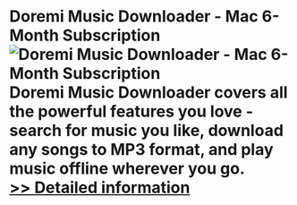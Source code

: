 # Doremi Music Downloader - Mac 6-Month Subscription<br />![Doremi Music Downloader - Mac 6-Month Subscription](https://mycommerce.akamaized.net/api/pimages/P301003088/BIG/301003088.PNG)<br />Doremi Music Downloader covers all the powerful features you love - search for music you like, download any songs to MP3 format, and play music offline wherever you go.<br />[>> Detailed information](https://secure.shareit.com/shareit/product.html?productid=301003088&affiliateid=200057808)
